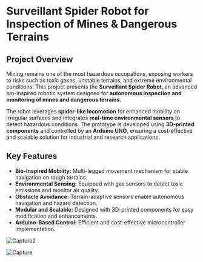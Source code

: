 # Surveillant Spider Robot for Inspection of Mines & Dangerous Terrains  

## Project Overview  
Mining remains one of the most hazardous occupations, exposing workers to risks such as toxic gases, unstable terrains, and extreme environmental conditions. This project presents the **Surveillant Spider Robot**, an advanced bio-inspired robotic system designed for **autonomous inspection and monitoring of mines and dangerous terrains**.  

The robot leverages **spider-like locomotion** for enhanced mobility on irregular surfaces and integrates **real-time environmental sensors** to detect hazardous conditions. The prototype is developed using **3D-printed components** and controlled by an **Arduino UNO**, ensuring a cost-effective and scalable solution for industrial and research applications.  

## Key Features  
- **Bio-Inspired Mobility:** Multi-legged movement mechanism for stable navigation on rough terrains.  
- **Environmental Sensing:** Equipped with gas sensors to detect toxic emissions and monitor air quality.  
- **Obstacle Avoidance:** Terrain-adaptive sensors enable autonomous navigation and hazard detection.  
- **Modular and Scalable:** Designed with 3D-printed components for easy modification and enhancements.  
- **Arduino-Based Control:** Efficient and cost-effective microcontroller implementation.

![Capture2](https://github.com/user-attachments/assets/e8d14156-583a-4183-aacc-f7a3cb58be85)

![Capture](https://github.com/user-attachments/assets/48895596-08b8-4101-9363-0bc04f7168bc)
